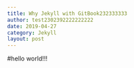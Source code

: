 ```yaml
---
title: Why Jekyll with GitBook232333333
author: test2302392222222222
date: 2019-04-27
category: Jekyll
layout: post
---
```


#hello world!!!
